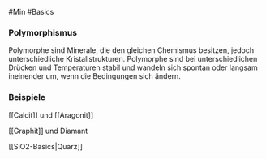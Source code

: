 #Min #Basics

### Polymorphismus

Polymorphe sind Minerale, die den gleichen Chemismus besitzen, jedoch unterschiedliche Kristallstrukturen.
Polymorphe sind bei unterschiedlichen Drücken und Temperaturen stabil und wandeln sich spontan oder langsam ineinender um, wenn die Bedingungen sich ändern.
<!--ID: 1705934302565-->


### Beispiele

[[Calcit]] und [[Aragonit]]
<!--ID: 1705934302571-->


[[Graphit]] und Diamant

[[SiO2-Basics|Quarz]]

